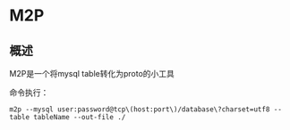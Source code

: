 # M2P

## 概述

M2P是一个将mysql table转化为proto的小工具

命令执行：

    m2p --mysql user:password@tcp\(host:port\)/database\?charset=utf8 --table tableName --out-file ./